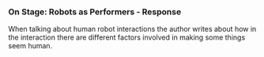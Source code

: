 ### On Stage: Robots as Performers - Response

When talking about human robot interactions the author writes about how in the interaction there are different factors involved in making some things seem human.
